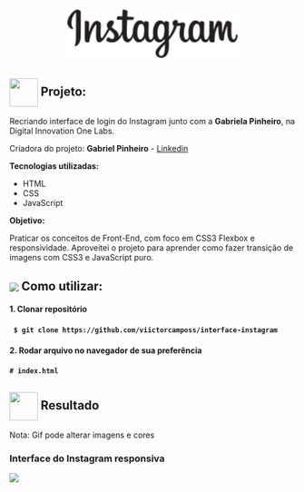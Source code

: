<h1 align="center">
  <img src="./img/instagram-logo.png" alt="Instagram Interface" width="300">

<h2> <img src= "https://img.icons8.com/plasticine/2x/rocket.png" width="50px" height="50px" align="center"/> Projeto:</h2>

<p> Recriando interface de login do Instagram junto com a <strong>Gabriela Pinheiro</strong>, na Digital Innovation One Labs.
<p>
    Criadora do projeto:
    <strong>Gabriel Pinheiro</strong> -
    <a href="https://www.linkedin.com/in/gabrielapinheiro129/">
        Linkedin
    </a>
</p>
<p><strong>Tecnologias utilizadas:</strong></p>
 <ul>
    <li>HTML</li>
    <li>CSS</li>
    <li>JavaScript</li>
</ul>

<strong>Objetivo:</strong>
<p> Praticar os conceitos de Front-End, com foco em CSS3 Flexbox e responsividade. Aproveitei o projeto para aprender como fazer transição de imagens com CSS3 e JavaScript puro.</p>

<h2> <img src="https://i.dlpng.com/static/png/6577858_preview.png" width="50px" align="center"/>
Como utilizar:</h2>
   
<h4> 1. Clonar repositório <h4>

```
 $ git clone https://github.com/viictorcamposs/interface-instagram
```

<h4> 2. Rodar arquivo no navegador de sua preferência <h4>

```
# index.html

```
<h2><img src="https://static.thenounproject.com/png/25759-200.png"width="50px" height="50px" align="center"/> Resultado</h2>
<p>Nota: Gif pode alterar imagens e cores</p>
<h3> Interface do Instagram responsiva </h3>
<img src="readme/ig.gif"/> 

  


